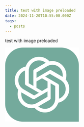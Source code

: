 ```yaml
---
title: test with image preloaded
date: 2024-11-20T10:55:00.000Z
tags:
  - posts
---
```

test with image preloaded

![](/img/uploads/chatgpt_logo.svg.png)
